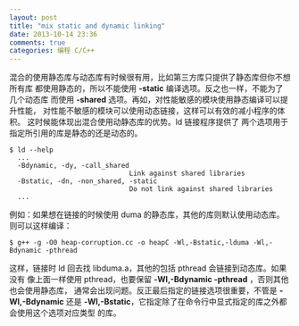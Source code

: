 ```yaml
---
layout: post
title: "mix static and dynamic linking"
date: 2013-10-14 23:36
comments: true
categories: 编程 C/C++
---
```


混合的使用静态库与动态库有时候很有用，比如第三方库只提供了静态库但你不想所有库
都使用静态的，所以不能使用 **-static** 编译选项。反之也一样，不能为了几个动态库
而使用 **-shared** 选项。再如，对性能敏感的模块使用静态编译可以提升性能，
对性能不敏感的模块可以使用动态链接，这样可以有效的减小程序的体积。
这时候能体现出混合使用动静态库的优势。ld 链接程序提供了
两个选项用于指定所引用的库是静态的还是动态的。

```shell
$ ld --help
  ...
  -Bdynamic, -dy, -call_shared
                              Link against shared libraries
  -Bstatic, -dn, -non_shared, -static
                              Do not link against shared libraries
  ...
```


例如：如果想在链接的时候使用  duma 的静态库，其他的库则默认使用动态库。
则可以这样编译：

```shell
$ g++ -g -O0 heap-corruption.cc -o heapC -Wl,-Bstatic,-lduma -Wl,-Bdynamic -pthread
```

这样，链接时 ld 回去找 libduma.a，其他的包括 pthread 会链接到动态库。如果没有
像上面一样使用 pthread，也要保留 **-Wl,-Bdynamic -pthread** ，否则其他也会使用静态库，
通常会出现问题。反正最后指定的链接选项很重要，不管是 **-Wl,-Bdynamic** 还是
**-Wl,-Bstatic**，它指定除了在命令行中显式指定的库之外都会使用这个选项对应类型
的库。
